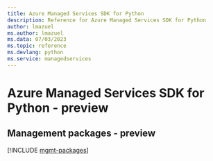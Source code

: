 ```yaml
---
title: Azure Managed Services SDK for Python
description: Reference for Azure Managed Services SDK for Python
author: lmazuel
ms.author: lmazuel
ms.data: 07/03/2023
ms.topic: reference
ms.devlang: python
ms.service: managedservices
---
```

# Azure Managed Services SDK for Python - preview

## Management packages - preview
[!INCLUDE [mgmt-packages](managed-services-mgmt-index.md)]